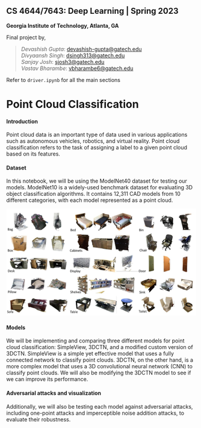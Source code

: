 ## **CS 4644/7643: Deep Learning | Spring 2023**
**Georgia Institute of Technology, Atlanta, GA**

Final project by,

>*Devashish Gupta*: devashish-gupta@gatech.edu\
>*Divyaansh Singh*: dsingh313@gatech.edu\
>*Sanjay Josh*: sjosh3@gatech.edu\
>*Vastav Bharambe*: vbharambe6@gatech.edu

Refer to `driver.ipynb` for all the main sections

# **Point Cloud Classification**


#### **Introduction**
Point cloud data is an important type of data used in various applications such as autonomous vehicles, robotics, and virtual reality. Point cloud classification refers to the task of assigning a label to a given point cloud based on its features.

#### **Dataset**
In this notebook, we will be using the ModelNet40 dataset for testing our models. ModelNet10 is a widely-used benchmark dataset for evaluating 3D object classification algorithms. It contains 12,311 CAD models from 10 different categories, with each model represented as a point cloud.

![ModelNet](./img/dataset.jpg)

#### **Models**
We will be implementing and comparing three different models for point cloud classification: SimpleView, 3DCTN, and a modified custom version of 3DCTN. SimpleView is a simple yet effective model that uses a fully connected network to classify point clouds. 3DCTN, on the other hand, is a more complex model that uses a 3D convolutional neural network (CNN) to classify point clouds. We will also be modifying the 3DCTN model to see if we can improve its performance.

#### **Adversarial attacks and visualization**
Additionally, we will also be testing each model against adversarial attacks, including one-point attacks and imperceptible noise addition attacks, to evaluate their robustness.





